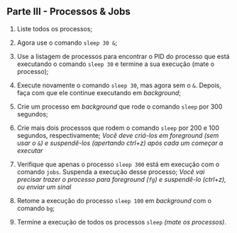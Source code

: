 ## Parte III - Processos & Jobs

1. Liste todos os processos;

2. Agora use o comando `sleep 30 &`;

3. Use a listagem de processos para encontrar o PID do processo que está executando o comando `sleep 30` e termine a sua execução (mate o processo);

4. Execute novamente o comando `sleep 30`, mas agora sem o `&`. Depois, faça com que ele continue executando em _background_;

5. Crie um processo em _background_ que rode o comando `sleep` por 300 segundos;

6. Crie mais dois processos que rodem o comando `sleep` por 200 e 100 segundos, respectivamente;
_Você deve criá-los em _foreground_ _(sem usar o `&`)_ e suspendê-los _(apertando ctrl+z)_ após cada um começar a executar_

7. Verifique que apenas o processo `sleep 300` está em execução com o comando `jobs`. Suspenda a execução desse processo;
_Você vai precisar trazer o processo para _foreground_ (`fg`) e suspendê-lo _(ctrl+z)_, ou enviar um sinal_

8. Retome a execução do processo `sleep 100` em _background_ com o comando `bg`;

9. Termine a execução de todos os processos `sleep` _(mate os processos)_.
